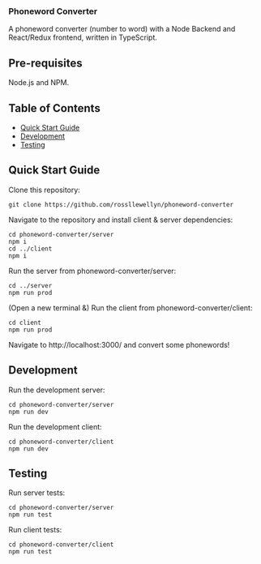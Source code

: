 ### Phoneword Converter

A phoneword converter (number to word) with a Node Backend and React/Redux frontend, written in TypeScript.

## Pre-requisites

Node.js and NPM.

## Table of Contents

- [Quick Start Guide](#quick-start-guide)
- [Development](#development)
- [Testing](#testing)

<a name="quick-start-guide"></a>

## Quick Start Guide

Clone this repository:

```
git clone https://github.com/rossllewellyn/phoneword-converter
```

Navigate to the repository and install client & server dependencies:

```
cd phoneword-converter/server
npm i
cd ../client
npm i
```

Run the server from phoneword-converter/server:

```
cd ../server
npm run prod
```

(Open a new terminal &) Run the client from phoneword-converter/client:

```
cd client
npm run prod
```

Navigate to http://localhost:3000/ and convert some phonewords!

<a name="development"></a>

## Development

Run the development server:

```
cd phoneword-converter/server
npm run dev
```

Run the development client:

```
cd phoneword-converter/client
npm run dev
```

<a name="testing"></a>

## Testing

Run server tests:

```
cd phoneword-converter/server
npm run test
```

Run client tests:

```
cd phoneword-converter/client
npm run test
```
